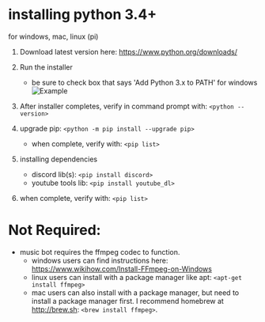# installing python 3.4+
for windows, mac, linux (pi)

1. Download latest version here: https://www.python.org/downloads/
2. Run the installer
    - be sure to check box that says 'Add Python 3.x to PATH' for windows
![Example](https://miro.medium.com/max/1344/0*7nOyowsPsGI19pZT.png)

3. After installer completes, verify in command prompt with: `<python --version>`
4. upgrade pip: `<python -m pip install --upgrade pip>`
    - when complete, verify with: `<pip list>`
5. installing dependencies
    - discord lib(s): `<pip install discord>`
    - youtube tools lib: `<pip install youtube_dl>`
6. when complete, verify with: `<pip list>`

    
# Not Required:
- music bot requires the ffmpeg codec to function.
    - windows users can find instructions here: https://www.wikihow.com/Install-FFmpeg-on-Windows
    - linux users can install with a package manager like apt: `<apt-get install ffmpeg>`
    - mac users can also install with a package manager, but need to install a package manager first. I recommend homebrew at http://brew.sh: `<brew install ffmpeg>`.
